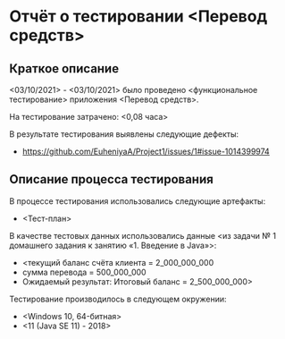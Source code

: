 # Отчёт о тестировании <Перевод средств>

## Краткое описание

<03/10/2021> - <03/10/2021> было проведено <функциональное тестирование> приложения <Перевод средств>.

На тестирование затрачено: <0,08 часа>

В результате тестирования выявлены следующие дефекты:
* <https://github.com/EuheniyaA/Project1/issues/1#issue-1014399974>


## Описание процесса тестирования

В процессе тестирования использовались следующие артефакты:
* <Тест-план>


В качестве тестовых данных использовались данные <из задачи № 1 домашнего задания к занятию «1. Введение в Java»>:
* <текущий баланс счёта клиента  =  2_000_000_000 
* сумма перевода =  500_000_000
* Ожидаемый результат: Итоговый баланс = 2_500_000_000>



Тестирование производилось в следующем окружении:
* <Windows 10, 64-битная>
* <11 (Java SE 11) - 2018>
